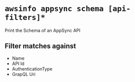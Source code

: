 # `awsinfo appsync schema [api-filters]*`

Print the Schema of an AppSync API

## Filter matches against

* Name
* API Id
* AuthenticationType
* GrapQL Uri
